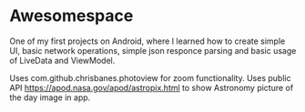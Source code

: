 # Awesomespace

One of my first projects on Android, where I learned how to create simple UI, basic network operations, simple json responce parsing and basic usage of LiveData and ViewModel.

Uses com.github.chrisbanes.photoview for zoom functionality.
Uses public API https://apod.nasa.gov/apod/astropix.html to show Astronomy picture of the day image in app.
